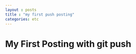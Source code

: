 ```yaml
---
layout : posts
title : "my first push posting"
categories: etc
---
```


# My First Posting with git push

